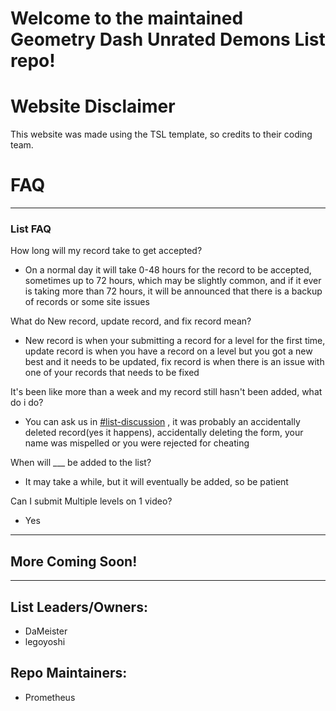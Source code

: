 # Welcome to the maintained Geometry Dash Unrated Demons List repo!

# Website Disclaimer

This website was made using the TSL template, so credits to their coding team.


# FAQ

---
### List FAQ

How long will my record take to get accepted?

- On a normal day it will take 0-48 hours for the record to be accepted,
  sometimes up to 72 hours, which may be slightly common, and if it ever is
  taking more than 72 hours, it will be announced that there is a backup of
  records or some site issues

What do New record, update record, and fix record mean?

- New record is when your submitting a record for a level for the first time,
  update record is when you have a record on a level but you got a new best and
  it needs to be updated, fix record is when there is an issue with one of your
  records that needs to be fixed

It's been like more than a week and my record still hasn't been added, what do i
do?

- You can ask us in
  [#list-discussion](https://discord.com/channels/381513933250494475/381968184875417610)
  , it was probably an accidentally deleted record(yes it happens), accidentally
  deleting the form, your name was mispelled or you were rejected for cheating

When will \_\_\_ be added to the list?

- It may take a while, but it will eventually be added, so be patient

Can I submit Multiple levels on 1 video?

- Yes

---

## More Coming Soon!

---

## List Leaders/Owners:

- DaMeister
- legoyoshi

## Repo Maintainers:

- Prometheus
